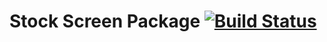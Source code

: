 # Stock Screen Package [![Build Status](https://travis-ci.org/ZeroStack/week2.svg?branch=master)](https://travis-ci.org/ZeroStack/stockscreen)

